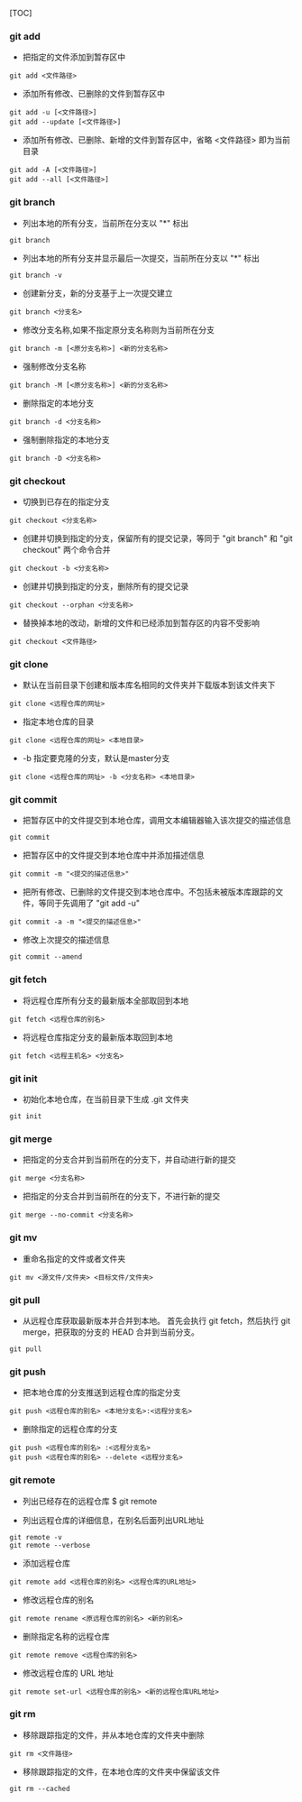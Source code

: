[TOC]

### git add

- 把指定的文件添加到暂存区中

```
git add <文件路径>
```

- 添加所有修改、已删除的文件到暂存区中

```
git add -u [<文件路径>]
git add --update [<文件路径>]
```

- 添加所有修改、已删除、新增的文件到暂存区中，省略 <文件路径> 即为当前目录

```
git add -A [<文件路径>]
git add --all [<文件路径>]
```

### git branch

- 列出本地的所有分支，当前所在分支以 "*" 标出

```
git branch
```

- 列出本地的所有分支并显示最后一次提交，当前所在分支以 "*" 标出

```
git branch -v
```

- 创建新分支，新的分支基于上一次提交建立

```
git branch <分支名>
```

- 修改分支名称,如果不指定原分支名称则为当前所在分支

```
git branch -m [<原分支名称>] <新的分支名称>
```

- 强制修改分支名称

```
git branch -M [<原分支名称>] <新的分支名称>
```

- 删除指定的本地分支

```
git branch -d <分支名称>
```

- 强制删除指定的本地分支

```
git branch -D <分支名称>
```

### git checkout

- 切换到已存在的指定分支

```
git checkout <分支名称>
```

- 创建并切换到指定的分支，保留所有的提交记录，等同于 "git branch" 和 "git checkout" 两个命令合并

```
git checkout -b <分支名称>
```

- 创建并切换到指定的分支，删除所有的提交记录

```
git checkout --orphan <分支名称>
```

- 替换掉本地的改动，新增的文件和已经添加到暂存区的内容不受影响

```
git checkout <文件路径>
```

### git clone

- 默认在当前目录下创建和版本库名相同的文件夹并下载版本到该文件夹下

```
git clone <远程仓库的网址>
```

- 指定本地仓库的目录

```
git clone <远程仓库的网址> <本地目录>
```

- -b 指定要克隆的分支，默认是master分支

```
git clone <远程仓库的网址> -b <分支名称> <本地目录>
```

### git commit

- 把暂存区中的文件提交到本地仓库，调用文本编辑器输入该次提交的描述信息

```
git commit
```

- 把暂存区中的文件提交到本地仓库中并添加描述信息

```
git commit -m "<提交的描述信息>"
```

- 把所有修改、已删除的文件提交到本地仓库中。不包括未被版本库跟踪的文件，等同于先调用了 "git add -u"

```
git commit -a -m "<提交的描述信息>"
```

- 修改上次提交的描述信息

```
git commit --amend
```

### git fetch

- 将远程仓库所有分支的最新版本全部取回到本地

```
git fetch <远程仓库的别名>
```

- 将远程仓库指定分支的最新版本取回到本地

```
git fetch <远程主机名> <分支名>
```

### git init

- 初始化本地仓库，在当前目录下生成 .git 文件夹

```
git init
```

### git merge

- 把指定的分支合并到当前所在的分支下，并自动进行新的提交

```
git merge <分支名称>
```

- 把指定的分支合并到当前所在的分支下，不进行新的提交

```
git merge --no-commit <分支名称>
```

### git mv

- 重命名指定的文件或者文件夹

```
git mv <源文件/文件夹> <目标文件/文件夹>
```

### git pull

- 从远程仓库获取最新版本并合并到本地。 首先会执行 git fetch，然后执行 git merge，把获取的分支的 HEAD 合并到当前分支。

```
git pull
```

### git push

- 把本地仓库的分支推送到远程仓库的指定分支

```
git push <远程仓库的别名> <本地分支名>:<远程分支名>
```

- 删除指定的远程仓库的分支

```
git push <远程仓库的别名> :<远程分支名>
git push <远程仓库的别名> --delete <远程分支名>
```

### git remote

- 列出已经存在的远程仓库
$ git remote

- 列出远程仓库的详细信息，在别名后面列出URL地址

```
git remote -v
git remote --verbose
```

- 添加远程仓库

```
git remote add <远程仓库的别名> <远程仓库的URL地址>
```

- 修改远程仓库的别名

```
git remote rename <原远程仓库的别名> <新的别名>
```

- 删除指定名称的远程仓库

```
git remote remove <远程仓库的别名>
```

- 修改远程仓库的 URL 地址

```
git remote set-url <远程仓库的别名> <新的远程仓库URL地址>
```

### git rm

- 移除跟踪指定的文件，并从本地仓库的文件夹中删除

```
git rm <文件路径>
```

- 移除跟踪指定的文件，在本地仓库的文件夹中保留该文件

```
git rm --cached
```
